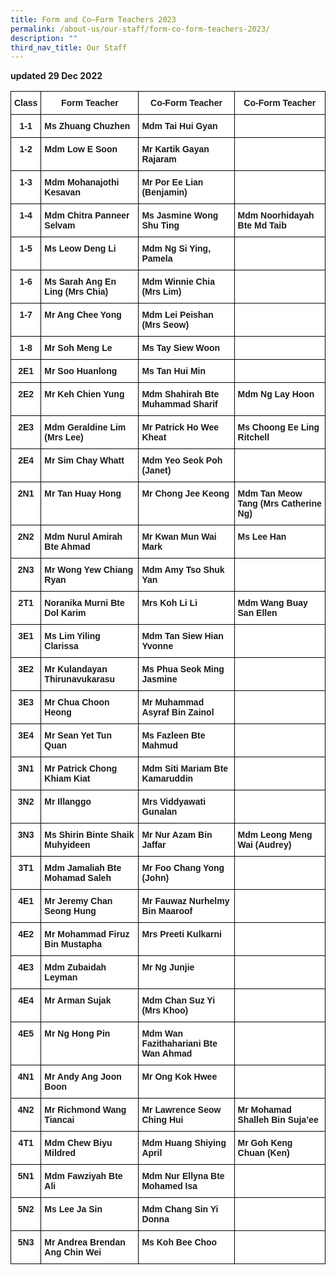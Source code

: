 ```yaml
---
title: Form and Co–Form Teachers 2023
permalink: /about-us/our-staff/form-co-form-teachers-2023/
description: ""
third_nav_title: Our Staff
---
```

**updated 29 Dec 2022**

<style type="text/css">
.tg  {border-collapse:collapse;border-spacing:0;}
.tg td{border-color:black;border-style:solid;border-width:1px;font-family:Arial, sans-serif;font-size:14px;
  overflow:hidden;padding:10px 5px;word-break:normal;}
.tg th{border-color:black;border-style:solid;border-width:1px;font-family:Arial, sans-serif;font-size:14px;
  font-weight:normal;overflow:hidden;padding:10px 5px;word-break:normal;}
.tg .tg-dgl5{background-color:#FFF;font-weight:bold;text-align:left;vertical-align:top}
.tg .tg-9hzb{background-color:#FFF;font-weight:bold;text-align:center;vertical-align:top}
</style>
<table class="tg">
<thead>
  <tr>
    <th class="tg-dgl5">Class</th>
    <th class="tg-9hzb">Form Teacher</th>
    <th class="tg-9hzb">Co-Form Teacher</th>
    <th class="tg-9hzb">Co-Form Teacher</th>
  </tr>
</thead>
<tbody>
  <tr>
    <td class="tg-9hzb">1-1</td>
    <td class="tg-dgl5">Ms Zhuang Chuzhen</td>
    <td class="tg-dgl5">Mdm Tai Hui Gyan</td>
    <td class="tg-dgl5"> </td>
  </tr>
  <tr>
    <td class="tg-9hzb">1-2</td>
    <td class="tg-dgl5">Mdm Low E Soon</td>
    <td class="tg-dgl5">Mr Kartik Gayan Rajaram</td>
    <td class="tg-dgl5"> </td>
  </tr>
  <tr>
    <td class="tg-9hzb">1-3</td>
    <td class="tg-dgl5">Mdm Mohanajothi Kesavan</td>
    <td class="tg-dgl5">Mr Por Ee Lian (Benjamin)</td>
    <td class="tg-dgl5"> </td>
  </tr>
  <tr>
    <td class="tg-9hzb">1-4</td>
    <td class="tg-dgl5">Mdm Chitra Panneer Selvam</td>
    <td class="tg-dgl5">Ms Jasmine Wong Shu Ting</td>
    <td class="tg-dgl5">Mdm Noorhidayah Bte Md Taib</td>
  </tr>
  <tr>
    <td class="tg-9hzb">1-5</td>
    <td class="tg-dgl5">Ms Leow Deng Li</td>
    <td class="tg-dgl5">Mdm Ng Si Ying, Pamela</td>
    <td class="tg-dgl5"> </td>
  </tr>
  <tr>
    <td class="tg-9hzb">1-6</td>
    <td class="tg-dgl5">Ms Sarah Ang En Ling (Mrs Chia)</td>
    <td class="tg-dgl5">Mdm Winnie Chia (Mrs Lim)</td>
    <td class="tg-dgl5"> </td>
  </tr>
  <tr>
    <td class="tg-9hzb">1-7</td>
    <td class="tg-dgl5">Mr Ang Chee Yong</td>
    <td class="tg-dgl5">Mdm Lei Peishan (Mrs Seow)</td>
    <td class="tg-dgl5"> </td>
  </tr>
  <tr>
    <td class="tg-9hzb">1-8</td>
    <td class="tg-dgl5">Mr Soh Meng Le</td>
    <td class="tg-dgl5">Ms Tay Siew Woon</td>
    <td class="tg-dgl5"> </td>
  </tr>
  <tr>
    <td class="tg-9hzb">2E1</td>
    <td class="tg-dgl5">Mr Soo Huanlong</td>
    <td class="tg-dgl5">Ms Tan Hui Min</td>
    <td class="tg-dgl5"> </td>
  </tr>
  <tr>
    <td class="tg-9hzb">2E2</td>
    <td class="tg-dgl5">Mr Keh Chien Yung</td>
    <td class="tg-dgl5">Mdm Shahirah Bte Muhammad Sharif</td>
    <td class="tg-dgl5">Mdm Ng Lay Hoon</td>
  </tr>
  <tr>
    <td class="tg-9hzb">2E3</td>
    <td class="tg-dgl5">Mdm Geraldine Lim (Mrs Lee)</td>
    <td class="tg-dgl5">Mr Patrick Ho Wee Kheat</td>
    <td class="tg-dgl5">Ms Choong Ee Ling Ritchell</td>
  </tr>
  <tr>
    <td class="tg-9hzb">2E4</td>
    <td class="tg-dgl5">Mr Sim Chay Whatt</td>
    <td class="tg-dgl5">Mdm Yeo Seok Poh (Janet)</td>
    <td class="tg-dgl5"> </td>
  </tr>
  <tr>
    <td class="tg-9hzb">2N1</td>
    <td class="tg-dgl5">Mr Tan Huay Hong</td>
    <td class="tg-dgl5">Mr Chong Jee Keong</td>
    <td class="tg-dgl5">Mdm Tan Meow Tang (Mrs Catherine Ng)</td>
  </tr>
  <tr>
    <td class="tg-9hzb">2N2</td>
    <td class="tg-dgl5">Mdm Nurul Amirah Bte Ahmad</td>
    <td class="tg-dgl5">Mr Kwan Mun Wai Mark</td>
    <td class="tg-dgl5">Ms Lee Han</td>
  </tr>
  <tr>
    <td class="tg-9hzb">2N3</td>
    <td class="tg-dgl5">Mr Wong Yew Chiang Ryan</td>
    <td class="tg-dgl5">Mdm Amy Tso Shuk Yan</td>
    <td class="tg-dgl5"> </td>
  </tr>
  <tr>
    <td class="tg-9hzb">2T1</td>
    <td class="tg-dgl5">Noranika Murni Bte Dol Karim</td>
    <td class="tg-dgl5">Mrs Koh Li Li</td>
    <td class="tg-dgl5">Mdm Wang Buay San Ellen</td>
  </tr>
  <tr>
    <td class="tg-9hzb">3E1</td>
    <td class="tg-dgl5">Ms Lim Yiling Clarissa</td>
    <td class="tg-dgl5">Mdm Tan Siew Hian Yvonne</td>
    <td class="tg-dgl5"> </td>
  </tr>
  <tr>
    <td class="tg-9hzb">3E2</td>
    <td class="tg-dgl5">Mr Kulandayan Thirunavukarasu</td>
    <td class="tg-dgl5">Ms Phua Seok Ming Jasmine</td>
    <td class="tg-dgl5"> </td>
  </tr>
  <tr>
    <td class="tg-9hzb">3E3</td>
    <td class="tg-dgl5">Mr Chua Choon Heong</td>
    <td class="tg-dgl5">Mr Muhammad Asyraf Bin Zainol</td>
    <td class="tg-dgl5"> </td>
  </tr>
  <tr>
    <td class="tg-9hzb">3E4</td>
    <td class="tg-dgl5">Mr Sean Yet Tun Quan</td>
    <td class="tg-dgl5">Ms Fazleen Bte Mahmud</td>
    <td class="tg-dgl5"> </td>
  </tr>
  <tr>
    <td class="tg-9hzb">3N1</td>
    <td class="tg-dgl5">Mr Patrick Chong Khiam Kiat</td>
    <td class="tg-dgl5">Mdm Siti Mariam Bte Kamaruddin</td>
    <td class="tg-dgl5"> </td>
  </tr>
  <tr>
    <td class="tg-9hzb">3N2</td>
    <td class="tg-dgl5">Mr Illanggo</td>
    <td class="tg-dgl5">Mrs Viddyawati Gunalan</td>
    <td class="tg-dgl5"> </td>
  </tr>
  <tr>
    <td class="tg-9hzb">3N3</td>
    <td class="tg-dgl5">Ms Shirin Binte Shaik Muhyideen</td>
    <td class="tg-dgl5">Mr Nur Azam Bin Jaffar</td>
    <td class="tg-dgl5">Mdm Leong Meng Wai (Audrey)</td>
  </tr>
  <tr>
    <td class="tg-9hzb">3T1</td>
    <td class="tg-dgl5">Mdm Jamaliah Bte Mohamad Saleh</td>
    <td class="tg-dgl5">Mr Foo Chang Yong (John)</td>
    <td class="tg-dgl5"> </td>
  </tr>
  <tr>
    <td class="tg-9hzb">4E1</td>
    <td class="tg-dgl5">Mr Jeremy Chan Seong Hung</td>
    <td class="tg-dgl5">Mr Fauwaz Nurhelmy Bin Maaroof</td>
    <td class="tg-dgl5"> </td>
  </tr>
  <tr>
    <td class="tg-9hzb">4E2</td>
    <td class="tg-dgl5">Mr Mohammad Firuz Bin Mustapha</td>
    <td class="tg-dgl5">Mrs Preeti Kulkarni</td>
    <td class="tg-dgl5"> </td>
  </tr>
  <tr>
    <td class="tg-9hzb">4E3</td>
    <td class="tg-dgl5">Mdm Zubaidah Leyman</td>
    <td class="tg-dgl5">Mr Ng Junjie</td>
    <td class="tg-dgl5"> </td>
  </tr>
  <tr>
    <td class="tg-9hzb">4E4</td>
    <td class="tg-dgl5">Mr Arman Sujak</td>
    <td class="tg-dgl5">Mdm Chan Suz Yi (Mrs Khoo)</td>
    <td class="tg-dgl5"> </td>
  </tr>
  <tr>
    <td class="tg-9hzb">4E5</td>
    <td class="tg-dgl5">Mr Ng Hong Pin</td>
    <td class="tg-dgl5">Mdm Wan Fazithahariani Bte Wan Ahmad</td>
    <td class="tg-dgl5"> </td>
  </tr>
  <tr>
    <td class="tg-9hzb">4N1</td>
    <td class="tg-dgl5">Mr Andy Ang Joon Boon</td>
    <td class="tg-dgl5">Mr Ong Kok Hwee</td>
    <td class="tg-dgl5"> </td>
  </tr>
  <tr>
    <td class="tg-9hzb">4N2</td>
    <td class="tg-dgl5">Mr Richmond Wang Tiancai</td>
    <td class="tg-dgl5">Mr Lawrence Seow Ching Hui</td>
    <td class="tg-dgl5">Mr Mohamad Shalleh Bin Suja’ee</td>
  </tr>
  <tr>
    <td class="tg-9hzb">4T1</td>
    <td class="tg-dgl5">Mdm Chew Biyu Mildred</td>
    <td class="tg-dgl5">Mdm Huang Shiying April</td>
    <td class="tg-dgl5">Mr Goh Keng Chuan (Ken)</td>
  </tr>
  <tr>
    <td class="tg-9hzb">5N1</td>
    <td class="tg-dgl5">Mdm Fawziyah Bte Ali</td>
    <td class="tg-dgl5">Mdm Nur Ellyna Bte Mohamed Isa</td>
    <td class="tg-dgl5"> </td>
  </tr>
  <tr>
    <td class="tg-9hzb">5N2</td>
    <td class="tg-dgl5">Ms Lee Ja Sin</td>
    <td class="tg-dgl5">Mdm Chang Sin Yi Donna</td>
    <td class="tg-dgl5"> </td>
  </tr>
  <tr>
    <td class="tg-9hzb">5N3</td>
    <td class="tg-dgl5">Mr Andrea Brendan Ang Chin Wei</td>
    <td class="tg-dgl5">Ms Koh Bee Choo</td>
    <td class="tg-dgl5"> </td>
  </tr>
</tbody>
</table>